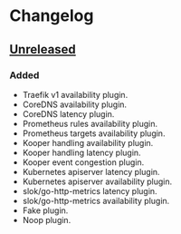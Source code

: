 # Changelog

## [Unreleased]

### Added

- Traefik v1 availability plugin.
- CoreDNS availability plugin.
- CoreDNS latency plugin.
- Prometheus rules availability plugin.
- Prometheus targets availability plugin.
- Kooper handling availability plugin.
- Kooper handling latency plugin.
- Kooper event congestion plugin.
- Kubernetes apiserver latency plugin.
- Kubernetes apiserver availability plugin.
- slok/go-http-metrics latency plugin.
- slok/go-http-metrics availability plugin.
- Fake plugin.
- Noop plugin.

[unreleased]: https://github.com/slok/sloth-common-sli-plugins/compare/v0.1.0...HEAD
